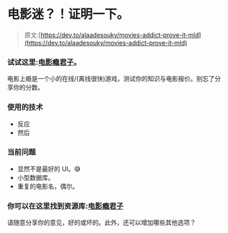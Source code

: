 # 电影迷？！证明一下。

> 原文:[https://dev.to/alaadesouky/movies-addict-prove-it-mld](https://dev.to/alaadesouky/movies-addict-prove-it-mld)

### [](#try-it-here-movies-addict)试试这里:[电影瘾君子](https://moviesaddict.alaadesouky.now.sh/)。

电影上瘾是一个小的在线/(离线很快)游戏，测试你的知识与电影报价。别忘了分享你的分数。

### [](#tech-used)使用的技术

*   反应
*   然后

### [](#current-issues)当前问题

*   显然不是最好的 UI。😅
*   小型数据库。
*   重复的电影名，偶尔。

### [](#you-can-find-the-repository-here-movies-addict)你可以在这里找到资源库:[电影瘾君子](https://github.com/AlaaDesouky/movies_addict)

请随意分享你的意见，好的或坏的。此外，还可以增加哪些其他选项？